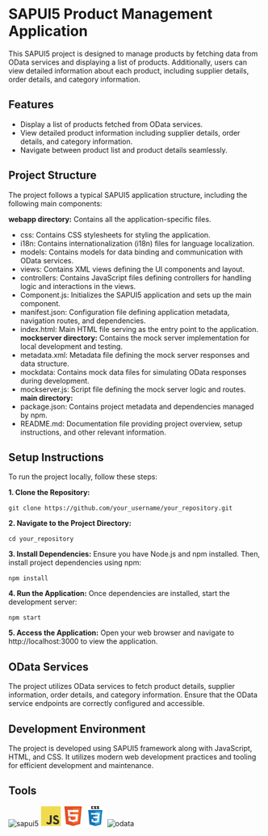 # SAPUI5 Product Management Application

This SAPUI5 project is designed to manage products by fetching data from OData services and displaying a list of products. Additionally, users can view detailed information about each product, including supplier details, order details, and category information.

## Features

- Display a list of products fetched from OData services.
- View detailed product information including supplier details, order details, and category information.
- Navigate between product list and product details seamlessly.

## Project Structure 

The project follows a typical SAPUI5 application structure, including the following main components:

**webapp directory:** Contains all the application-specific files.
- css: Contains CSS stylesheets for styling the application.
- i18n: Contains internationalization (i18n) files for language localization.
- models: Contains models for data binding and communication with OData services.
- views: Contains XML views defining the UI components and layout.
- controllers: Contains JavaScript files defining controllers for handling logic and interactions in the views.
- Component.js: Initializes the SAPUI5 application and sets up the main component.
- manifest.json: Configuration file defining application metadata, navigation routes, and dependencies.
- index.html: Main HTML file serving as the entry point to the application.
**mockserver directory:** Contains the mock server implementation for local development and testing.
- metadata.xml: Metadata file defining the mock server responses and data structure.
- mockdata: Contains mock data files for simulating OData responses during development.
- mockserver.js: Script file defining the mock server logic and routes.
**main directory:**
- package.json: Contains project metadata and dependencies managed by npm.
- README.md: Documentation file providing project overview, setup instructions, and other relevant information.

## Setup Instructions 

To run the project locally, follow these steps:

**1. Clone the Repository:**
```
git clone https://github.com/your_username/your_repository.git
```

**2. Navigate to the Project Directory:**
```
cd your_repository
```

**3. Install Dependencies:**
Ensure you have Node.js and npm installed. Then, install project dependencies using npm:
```
npm install
```

**4. Run the Application:**
Once dependencies are installed, start the development server:
 ```
npm start
```

**5. Access the Application:**
Open your web browser and navigate to http://localhost:3000 to view the application.

## OData Services

The project utilizes OData services to fetch product details, supplier information, order details, and category information. Ensure that the OData service endpoints are correctly configured and accessible.

## Development Environment

The project is developed using SAPUI5 framework along with JavaScript, HTML, and CSS. It utilizes modern web development practices and tooling for efficient development and maintenance.

## Tools
<p align= left>
<img src="https://encrypted-tbn0.gstatic.com/images?q=tbn:ANd9GcTcGhN6ADJ4Mxl2i5iFixjTXBxe3Cfe868ddrTss-JEexzS_fSLbn6TBl--2lk3zv7uNr4&usqp=CAU" alt="sapui5" width="40" height="40" />
<img src="https://raw.githubusercontent.com/devicons/devicon/master/icons/javascript/javascript-original.svg" alt="javascript" width="40" height="40" />
<img src="https://raw.githubusercontent.com/devicons/devicon/master/icons/html5/html5-original.svg" alt="html5" width="40" height="40" />
<img src="https://raw.githubusercontent.com/devicons/devicon/master/icons/css3/css3-original-wordmark.svg" alt="css3" width="40" height="40" />
<img src="https://logodix.com/logo/1605616.jpg" alt="odata" width="40" height="40" />

</p>
